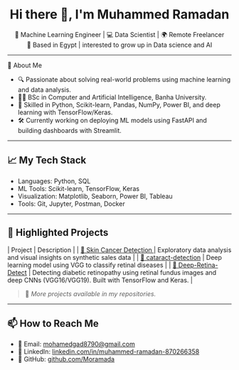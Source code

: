 <h1 align="center">Hi there 👋, I'm Muhammed Ramadan</h1>

<p align="center">
  🚀 Machine Learning Engineer | 💻 Data Scientist | 🌍 Remote Freelancer<br>
  📍 Based in Egypt | interested to grow up in Data science and AI
</p>

---

 🧠 About Me

- 🔍 Passionate about solving real-world problems using machine learning and data analysis.
- 👨‍🎓 BSc in Computer and Artificial Intelligence, Banha University.
- 🧰 Skilled in Python, Scikit-learn, Pandas, NumPy, Power BI, and deep learning with TensorFlow/Keras.
- 🛠️ Currently working on deploying ML models using FastAPI and building dashboards with Streamlit.

---

## 📈 My Tech Stack

- Languages: Python, SQL  
- ML Tools: Scikit-learn, TensorFlow, Keras  
- Visualization: Matplotlib, Seaborn, Power BI, Tableau   
- Tools: Git, Jupyter, Postman, Docker

---

## 📁 Highlighted Projects

| Project | Description |
| [🎯 Skin Cancer Detection ](https://github.com/Moramada/Skin-Cancer-Detection) | Exploratory data analysis and visual insights on synthetic sales data |
| [🧠 cataract-detection](https://github.com/Moramada/cataract-detection) | Deep learning model using VGG to classify retinal diseases |
| [🔬 Deep-Retina-Detect](https://github.com/Moramada/Deep-Retina-Detect) | Detecting diabetic retinopathy using retinal fundus images and deep CNNs (VGG16/VGG19).
Built with TensorFlow and Keras. |

> 📌 *More projects available in my repositories.*

---

## 📫 How to Reach Me

- 📧 Email: mohamedgad8790@gmail.com  
- 🔗 LinkedIn: [linkedin.com/in/muhammed-ramadan-870266358](https://linkedin.com/in/muhammed-ramadan-870266358)  
- 💼 GitHub: [github.com/Moramada](https://github.com/Moramada)




